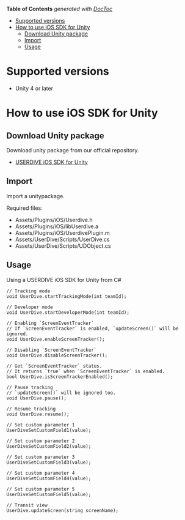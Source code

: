 <!-- START doctoc generated TOC please keep comment here to allow auto update -->
<!-- DON'T EDIT THIS SECTION, INSTEAD RE-RUN doctoc TO UPDATE -->
**Table of Contents**  *generated with [DocToc](https://github.com/thlorenz/doctoc)*

- [Supported versions](#supported-versions)
- [How to use iOS SDK for Unity](#how-to-use-ios-sdk-for-unity)
  - [Download Unity package](#download-unity-package)
  - [Import](#import)
  - [Usage](#usage)

<!-- END doctoc generated TOC please keep comment here to allow auto update -->

# Supported versions

* Unity 4 or later


# How to use iOS SDK for Unity

## Download Unity package

Download unity package from our official repository.

* [USERDIVE iOS SDK for Unity](https://github.com/uncovertruth/userdive-ios-sdk-for-unity/archive/v1.0.0.zip)


## Import

Import a unitypackage.

Required files:

- Assets/Plugins/iOS/Userdive.h
- Assets/Plugins/iOS/libUserdive.a
- Assets/Plugins/iOS/UserdivePlugin.m
- Assets/UserDive/Scripts/UserDive.cs
- Assets/UserDive/Scripts/UDObject.cs


## Usage

Using a USERDIVE iOS SDK for Unity from C#

```
// Tracking mode
void UserDive.startTrackingMode(int teamId);
```

```
// Developer mode
void UserDive.startDeveloperMode(int teamId);
```

```
// Enabling `ScreenEventTracker`
// If `ScreenEventTracker` is enabled, `updateScreen()` will be ignored.
void UserDive.enableScreenTracker();
```

```
// Disabling `ScreenEventTracker`
void UserDive.disableScreenTracker();
```

```
// Get `ScreenEventTracker` status.
// It returns `true` when `ScreenEventTracker` is enabled.
bool UserDive.isScreenTrackerEnabled();
```

```
// Pause tracking
// `updateScreen()` will be ignored too.
void UserDive.pause();
```

```
// Resume tracking
void UserDive.resume();
```

```
// Set custom parameter 1
UserDiveSetCustomField1(value);
```

```
// Set custom parameter 2
UserDiveSetCustomField2(value);
```

```
// Set custom parameter 3
UserDiveSetCustomField3(value);
```

```
// Set custom parameter 4
UserDiveSetCustomField4(value);
```

```
// Set custom parameter 5
UserDiveSetCustomField5(value);
```

```
// Transit view
UserDive.updateScreen(string screenName);
```
